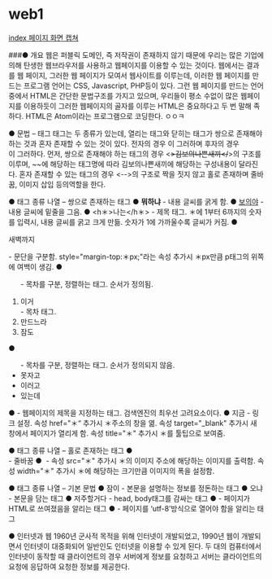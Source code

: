 # web1
[index 페이지 화면 캡쳐](https://drive.google.com/open?id=1UFEao5SxIam4Cw-CI2o2AnCUo1JlI4y_)


###● 개요
  웹은 퍼블릭 도메인, 즉 저작권이 존재하지 않기 때문에 우리는 많은 기업에 의해 탄생한 웹브라우저를 사용하고 웹페이지를 이용할 수 있는 것이다. 웹에서는 결과를 웹 페이지, 그러한 웹 페이지가 모여서 웹사이트를 이루는데, 이러한 웹 페이지를 만드는 프로그램 언어는 CSS, Javascript, PHP등이 있다. 그런 웹 페이지를 만드는 언어 중에서 HTML은 간단한 문법구조를 가지고 있으며, 우리들이 평소 수없이 많은 웹페이지를 이용하듯이 그러한 웹페이지의 골자를 이루는 HTML은 중요하다고 두 번 말해 족하다. 
 HTML은 Atom이라는 프로그램으로 코딩한다. ㅇㅇㅋ
 
● 문법 – 태그
 태그는 두 종류가 있는데, 열리는 태그와 닫히는 태그가 쌍으로 존재해야 하는 것과 혼자 존재할 수 있는 것이 있다. 전자의 경우 <strong></strong>이 그러하며 후자의 경우 <br>이 그러하다.
 먼저, 쌍으로 존재해야 하는 태그의 경우 <~~>김보의나쁜새끼</~~>의 구조를 이루며, ~~에 해당하는 태그명에 따라 김보의나쁜새끼에 해당하는 구성내용이 달라진다.
 혼자 존재할 수 있는 태그의 경우 <-->의 구조로 짝을 짓지 않고 홀로 존재하며 줄바꿈, 이미지 삽입 등의역할을 한다.

● 태그 종류 나열 – 쌍으로 존재하는 태그
● <strong>뭐하냐</strong> - 내용 글씨를 굵게 함.
● <u>보의야</u> - 내용 글씨에 밑줄을 그음.
● <h＊>나는</h＊> - 제목 태그. ＊에 1부터 6까지의 숫자를 입력시, 내용 글씨를 굵고 크게 만듦. 숫자가 1에 가까울수록 글씨가 커짐.
● <p>새벽까지</p> - 문단을 구분함. style="margin-top:＊px;"라는 속성 추가시 ＊px만큼 p태그의 위쪽에 여백이 생김.
● <ol> - 목차를 구분, 정렬하는 태그. 순서가 정의됨.
   <li>이거</li> - 목차 태그.
   <li>만드느라</li>
   <li>잠도</li>
  </ol>
● <ul> - 목차를 구분, 정렬하는 태그. 순서가 정의되지 않음.
   <li>못자고</li>
   <li>이러고</li>
   <li>있는데</li>
  </ul>
● <title>너는</title> - 웹페이지의 제목을 지정하는 태그. 검색엔진의 최우선 고려요소이다.
● <a>지금</a> - 링크 설정. 속성 href="＊“ 추가시 ＊주소의 창을 엶. 속성 target="_blank" 추가시 새 창에서 페이지가 열리게 함. 속성 title="＊" 추가시 ＊를 툴팁으로 보여줌. 



● 태그 종류 나열 – 홀로 존재하는 태그
● <br> - 줄바꿈
● <img > - 속성 src="＊" 추가시 ＊의 이미지 주소에 해당하는 이미지를 출력함. 속성 width="＊" 추가시 ＊에 해당하는 크기만큼 이미지의 폭을 설정함.

● 태그 종류 나열 – 기본 문법
● <head>잠이</head> - 본문을 설명하는 정보를 정돈하는 태그
● <body>오냐</body> - 본문을 담는 태그
● <html>저주할거다</html> - head, body태그를 감싸는 태그
● <!doctype html> - 페이지가 HTML로 쓰여졌음을 알리는 태그
● <meta charset="utf-8"> - 페이지를 ‘utf-8’방식으로 열어야 함을 알리는 태그

● 인터넷과 웹
 1960년 군사적 목적을 위해 인터넷이 개발되었고, 1990년 웹이 개발되면서 인터넷이 대중화되어 일반인도 인터넷을 이용할 수 있게 된다. 
 두 대의 컴퓨터에서 인터넷이 동작할 때 클라이언트의 경우 서버에게 정보를 요청하고 서버는 클라이언트의 요청에 응답하여 요청한 정보를 제공한다.
